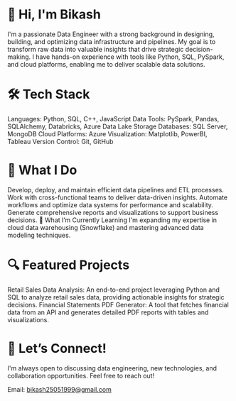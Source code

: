 # 👋 Hi, I'm Bikash
I'm a passionate Data Engineer with a strong background in designing, building, and optimizing data infrastructure and pipelines. My goal is to transform raw data into valuable insights that drive strategic decision-making. I have hands-on experience with tools like Python, SQL, PySpark, and cloud platforms, enabling me to deliver scalable data solutions.

# 🛠️ Tech Stack
Languages: Python, SQL, C++, JavaScript
Data Tools: PySpark, Pandas, SQLAlchemy, Databricks, Azure Data Lake Storage
Databases: SQL Server, MongoDB
Cloud Platforms: Azure
Visualization: Matplotlib, PowerBI, Tableau
Version Control: Git, GitHub
# 🚀 What I Do
Develop, deploy, and maintain efficient data pipelines and ETL processes.
Work with cross-functional teams to deliver data-driven insights.
Automate workflows and optimize data systems for performance and scalability.
Generate comprehensive reports and visualizations to support business decisions.
🌱 What I’m Currently Learning
I'm expanding my expertise in cloud data warehousing (Snowflake) and mastering advanced data modeling techniques.

# 🔍 Featured Projects
Retail Sales Data Analysis: An end-to-end project leveraging Python and SQL to analyze retail sales data, providing actionable insights for strategic decisions.
Financial Statements PDF Generator: A tool that fetches financial data from an API and generates detailed PDF reports with tables and visualizations.
# 💬 Let’s Connect!
I'm always open to discussing data engineering, new technologies, and collaboration opportunities. Feel free to reach out!

Email: bikash25051999@gmail.com

